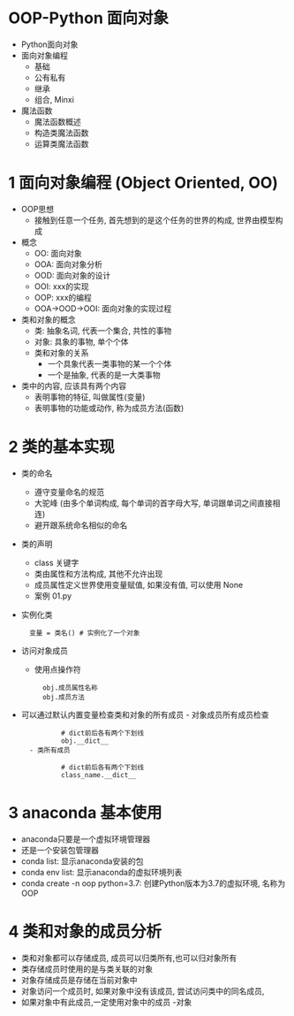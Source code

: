 # OOP-Python 面向对象
- Python面向对象
- 面向对象编程
    - 基础
    - 公有私有
    - 继承
    - 组合, Minxi
- 魔法函数
    - 魔法函数概述
    - 构造类魔法函数
    - 运算类魔法函数
    
# 1 面向对象编程 (Object Oriented, OO)
- OOP思想
    - 接触到任意一个任务, 首先想到的是这个任务的世界的构成, 世界由模型构成
- 概念
    - OO: 面向对象
    - OOA: 面向对象分析
    - OOD: 面向对象的设计
    - OOI: xxx的实现
    - OOP: xxx的编程
    - OOA->OOD->OOI: 面向对象的实现过程
- 类和对象的概念
    - 类: 抽象名词, 代表一个集合, 共性的事物
    - 对象: 具象的事物, 单个个体
    - 类和对象的关系
        - 一个具象代表一类事物的某一个个体
        - 一个是抽象, 代表的是一大类事物
- 类中的内容, 应该具有两个内容
    - 表明事物的特征, 叫做属性(变量)
    - 表明事物的功能或动作, 称为成员方法(函数)
    
# 2 类的基本实现
- 类的命名
    - 遵守变量命名的规范
    - 大驼峰 (由多个单词构成, 每个单词的首字母大写, 单词跟单词之间直接相连)
    - 避开跟系统命名相似的命名
- 类的声明
    - class 关键字
    - 类由属性和方法构成, 其他不允许出现
    - 成员属性定义世界使用变量赋值, 如果没有值, 可以使用 None
    - 案例 01.py
- 实例化类

        变量 = 类名() # 实例化了一个对象
- 访问对象成员
    - 使用点操作符
    
            obj.成员属性名称
            obj.成员方法
- 可以通过默认内置变量检查类和对象的所有成员
        - 对象成员所有成员检查
        
                # dict前后各有两个下划线
                obj.__dict__
        - 类所有成员
        
                # dict前后各有两个下划线
                class_name.__dict__
                
    
# 3 anaconda 基本使用
- anaconda只要是一个虚拟环境管理器
- 还是一个安装包管理器
- conda list: 显示anaconda安装的包
- conda env list: 显示anaconda的虚拟环境列表
- conda create -n oop python=3.7: 创建Python版本为3.7的虚拟环境, 名称为OOP

# 4 类和对象的成员分析
- 类和对象都可以存储成员, 成员可以归类所有,也可以归对象所有
- 类存储成员时使用的是与类关联的对象
- 对象存储成员是存储在当前对象中
- 对象访问一个成员时, 如果对象中没有该成员, 尝试访问类中的同名成员, 
- 如果对象中有此成员,一定使用对象中的成员
-对象